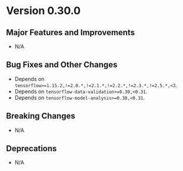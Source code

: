 # Version 0.30.0

## Major Features and Improvements

*   N/A

## Bug Fixes and Other Changes

*   Depends on `tensorflow>=1.15.2,!=2.0.*,!=2.1.*,!=2.2.*,!=2.3.*,!=2.5.*,<3`.
*   Depends on `tensorflow-data-validation>=0.30,<0.31`.
*   Depends on `tensorflow-model-analysis>=0.30,<0.31`.

## Breaking Changes

*   N/A

## Deprecations

*   N/A
